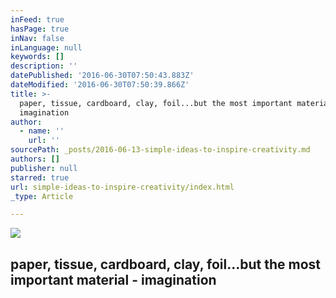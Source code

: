 ```yaml
---
inFeed: true
hasPage: true
inNav: false
inLanguage: null
keywords: []
description: ''
datePublished: '2016-06-30T07:50:43.883Z'
dateModified: '2016-06-30T07:50:39.866Z'
title: >-
  paper, tissue, cardboard, clay, foil...but the most important material -
  imagination
author:
  - name: ''
    url: ''
sourcePath: _posts/2016-06-13-simple-ideas-to-inspire-creativity.md
authors: []
publisher: null
starred: true
url: simple-ideas-to-inspire-creativity/index.html
_type: Article

---
```

![](https://the-grid-user-content.s3-us-west-2.amazonaws.com/cb149714-80c2-4a37-9c86-56e50ad84e84.png)

## paper, tissue, cardboard, clay, foil...but the most important material - imagination